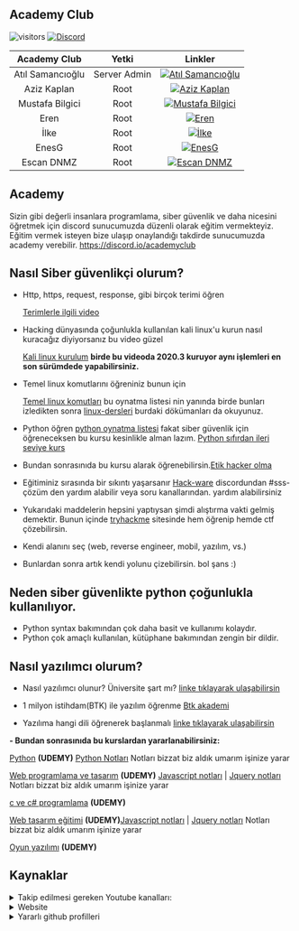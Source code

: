 ## Academy Club

![visitors](https://visitor-badge.laobi.icu/badge?page_id=academyclub.kaynaklar) [![Discord](https://discord.com/api/guilds/835246397137748039/widget.png)](https://discord.io/academyclub)

|Academy Club|Yetki|Linkler|
|:---:|:---:|:---:|
|Atıl Samancıoğlu|Server Admin|[![Atıl Samancıoğlu](https://img.shields.io/badge/AcademyClub-Discord-black)](https://discord.com/users/722134683650883697)|
|Aziz Kaplan|Root|[![Aziz Kaplan](https://img.shields.io/badge/AcademyClub-Discord-red)](https://discord.com/users/782245134062321694)|
|Mustafa Bilgici|Root|[![Mustafa Bilgici](https://img.shields.io/badge/AcademyClub-Discord-red)](https://discord.com/users/519969314359607319)|
|Eren|Root|[![Eren](https://img.shields.io/badge/AcademyClub-Discord-red)](https://discord.com/users/729960681293611009)|
|İlke|Root|[![İlke](https://img.shields.io/badge/AcademyClub-Discord-red)](https://discord.com/users/740638169556451349)|
|EnesG|Root|[![EnesG](https://img.shields.io/badge/AcademyClub-Discord-red)](https://discord.com/users/266982445029654528)|
|Escan DNMZ|Root|[![Escan DNMZ](https://img.shields.io/badge/AcademyClub-Discord-red)](https://discord.com/users/266982445029654528)|



## Academy
Sizin gibi değerli insanlara programlama, siber güvenlik ve daha nicesini öğretmek için discord sunucumuzda düzenli olarak eğitim vermekteyiz. Eğitim vermek isteyen bize ulaşıp onaylandığı takdirde sunucumuzda academy verebilir. https://discord.io/academyclub


## Nasıl Siber güvenlikçi olurum?
- Http, https, request, response, gibi birçok terimi öğren

    [Terimlerle ilgili video](https://www.youtube.com/watch?v=PD8r9ISYgQo)
        
- Hacking dünyasında çoğunlukla kullanılan kali linux'u kurun nasıl kuracağız diyiyorsanız bu video güzel

    [Kali linux kurulum](https://www.youtube.com/watch?v=m1Um-lSr50k&t=53s) **birde bu videoda 2020.3 kuruyor aynı işlemleri en son sürümdede yapabilirsiniz.**
    
- Temel linux komutlarını öğreniniz bunun için

    [Temel linux komutları](https://www.youtube.com/watch?v=Npj7TDi2XSA&list=PLPa55dyKM2F2qm1AlNjld8cl2akV2FLyh) bu oynatma listesi nin yanında birde bunları izledikten sonra [linux-dersleri](https://linux-dersleri.github.io/) burdaki dökümanları da okuyunuz.

- Python öğren [python oynatma listesi](https://www.youtube.com/playlist?list=PLzIWkToFwqHRZWCI_helg4PeN184yTbYS) fakat siber güvenlik için öğreneceksen bu kursu kesinlikle alman lazım. [Python sıfırdan ileri seviye kurs](https://www.udemy.com/course/python-sifirdan-ileri-seviyeye/) 

- Bundan sonrasınıda bu kursu alarak öğrenebilirsin.[Etik hacker olma](https://www.udemy.com/course/etik-hacker-olma-kursu/)

- Eğitiminiz sırasında bir sıkıntı yaşarsanır [Hack-ware](https://discord.gg/hackware) discordundan #sss-çözüm den yardım alabilir veya soru kanallarından. 
yardım alabilirsiniz

- Yukarıdaki maddelerin hepsini yaptıysan şimdi alıştırma vakti gelmiş demektir. Bunun içinde [tryhackme](https://tryhackme.com/) sitesinde hem öğrenip hemde ctf çözebilirsin.

- Kendi alanını seç (web, reverse engineer, mobil, yazılım, vs.)

- Bunlardan sonra artık kendi yolunu çizebilirsin. bol şans :)

## Neden siber güvenlikte python çoğunlukla kullanılıyor.

- Python syntax bakımından çok daha basit ve kullanımı kolaydır.
- Python çok amaçlı kullanılan, kütüphane bakımından zengin bir dildir.

## Nasıl yazılımcı olurum?

- Nasıl yazılımcı olunur? Üniversite şart mı? [linke tıklayarak ulaşabilirsin](https://www.youtube.com/watch?v=ZFtspEAj6-U)

- 1 milyon istihdam(BTK) ile yazılım öğrenme [Btk akademi](https://www.youtube.com/watch?v=F1JaZ_zADdg&t=475s)
 
- Yazılıma hangi dili öğrenerek başlanmalı [linke tıklayarak ulaşabilirsin](https://www.youtube.com/watch?v=YHYtyXv1bh4)

**- Bundan sonrasınıda bu kurslardan yararlanabilirsiniz:**
 
[Python](https://www.udemy.com/course/sifirdan-ileri-seviyeye-python/) **(UDEMY)** [Python Notları](https://github.com/Escan-DNMZ/Python-syntax) Notları bizzat biz aldık umarım işinize yarar

[Web programlama ve tasarım](https://www.udemy.com/course/komple-web-developer-kursu/) **(UDEMY)** [Javascript notları](https://github.com/Escan-DNMZ/javascript-syntax) | [Jquery notları](https://github.com/Escan-DNMZ/jquery-syntax) Notları bizzat biz aldık umarım işinize yarar

[c ve c# programlama](https://www.udemy.com/course/yazilimci-olma-kursu/) **(UDEMY)** 

[Web tasarım eğitimi](https://www.udemy.com/course/sifirdanhtmlcss/) **(UDEMY)**[Javascript notları](https://github.com/Escan-DNMZ/javascript-syntax) | [Jquery notları](https://github.com/Escan-DNMZ/jquery-syntax) Notları bizzat biz aldık umarım işinize yarar

[Oyun yazılımı](https://www.udemy.com/course/unity-egitim-seti/) **(UDEMY)**


## Kaynaklar
<details>
<summary>Takip edilmesi gereken Youtube kanalları:</summary>

### Siber güvenlik
- [Atıl Samancıoğlu](https://www.youtube.com/channel/UCnmAu7FF7LeoyTozrMVtTxQ)
- [Can Değer](https://www.youtube.com/user/theblaxx)
- [Mehmet D. INCE](https://www.youtube.com/channel/UClis21-nGFunHa9agc7Md_Q)
- [Siber Kampüs](https://www.youtube.com/channel/UCfvjRxayLujZbc_JWTYhbMg)
- [Gökhan Bekşen](https://www.youtube.com/user/gokaybeksen)
- [Türkiye Siber Güvenlik Kümelenmesi](https://www.youtube.com/channel/UCHxw8GMMg62MXepyA-0wtDw)
- [Gökhan Muherremoğlu](https://www.youtube.com/channel/UCK1Eb19myZZZp21laMcmoJg)

<details>
<summary>İngilizce siber güvenlikle ilgili youtube kanalları:</summary>

- [John Hammond](https://www.youtube.com/user/RootOfTheNull)
- [David Bombal](https://www.youtube.com/channel/UCP7WmQ_U4GB3K51Od9QvM0w)
- [Bugcrowd](https://www.youtube.com/channel/UCo1NHk_bgbAbDBc4JinrXww)
- [HackerOne](https://www.youtube.com/channel/UCsgzmECky2Q9lQMWzDwMhYw)
- [HackerSploit](https://www.youtube.com/channel/UC0ZTPkdxlAKf-V33tqXwi3Q)
- [The Cyber Mentor](https://www.youtube.com/channel/UC0ArlFuFYMpEewyRBzdLHiw)
- [IppSec](https://www.youtube.com/channel/UCa6eh7gCkpPo5XXUDfygQQA)
- [Null Byte](https://www.youtube.com/channel/UCgTNupxATBfWmfehv21ym-g)
- [LiveOverflow](https://www.youtube.com/channel/UClcE-kVhqyiHCcjYwcpfj9w)
- [Hak5](https://www.youtube.com/user/Hak5Darren)
</details>

  
  
### Programlama

- [Sadık Turan](https://www.youtube.com/user/sadikturan41)
- [Selman Kahya](https://www.youtube.com/channel/UC9Z-Gc_BkYuW75jKcTJICJA)
- [Mert Mekatronik](https://www.youtube.com/channel/UCqMYDjUgPT1Ad-LBQaTtyXA)
- [Yazılım Bilimi](https://www.youtube.com/channel/UCZNZj3mkdCGJfCoKyl4bSYQ)
- [Selman Kahya | Teknik](https://www.youtube.com/channel/UCmp2rZ-cJJ_TQupBzzR7LdA)
- [SendeKodYaz](https://www.youtube.com/channel/UCjUd1-9iNjTQhnz06Gdf1rA)
- [Murat Yücedağ](https://www.youtube.com/channel/UCbkbOlw8snP93RJ2BhH44Qw)
- [Emircan Dalman](https://www.youtube.com/channel/UCelXax_n37HQmaiCUSMa-HA/videos)
- [Engin Demiroğlu](https://www.youtube.com/channel/UCRjiquPh4mjPNoOV9eCilXQ)
- [tekno date](https://www.youtube.com/channel/UCk2NW1-7Jzm55FP2v3pVn-Q)
</details>

<details>
<summary>Website</summary>

#### Kurslar için websiteler:
- https://www.udemy.com/
- https://www.btkakademi.gov.tr/
- https://www.youtube.com/

#### Yazılımcıların çok sık kullandığı siteler

https://www.w3schools.com/

https://getbootstrap.com/

https://github.com/

https://devdocs.io/

https://codepen.io/trending
</details>

<details>
    <summary>Yararlı github profilleri</summary>
    
    
  [Can değer](https://github.com/LuNiZz/siber-guvenlik-sss) (Siber güvenlik alanında detaylı bilgiler)
    
  [Atıl samancıoğlu](https://github.com/atilsamancioglu) (Udemy deki ve btk daki eğitimleri hakkında ders notları vb.)
    
  [Mehmet D.Ince](https://github.com/mdisec/mdisec-twitch-yayinlari) (Twitch yayınlarında verdiği eğitim ve bilgilerin oynatma listeleri)
    
  [Escan DNMZ](https://github.com/Escan-DNMZ) (javascript syntax ve .Net Core gibi ders notlarını paylaşıyor)
</details>
